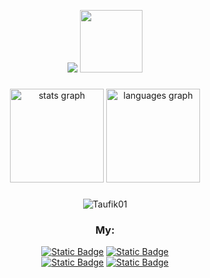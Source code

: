 <p align="center">
  <img src="https://readme-typing-svg.demolab.com?font=Press+Start+2P&size=16&pause=1000&color=39FF14&center=true&vCenter=true&width=400&lines=%3E_+WELCOME+TO+TAUFIK'S+WORLD;~+OPENWRT+%26+LINUX+OPREKERS+ZONE" />
  <img src="https://media2.giphy.com/media/WIQ0N0OUvei1OW1h9Z/giphy.gif" width="100" />
</p>


###

<div align="center">
  <img src="https://github-readme-stats.vercel.app/api?username=TaufikNRA&hide_title=false&hide_rank=false&show_icons=true&include_all_commits=false&count_private=true&disable_animations=false&theme=radical&locale=en&hide_border=false" height="150" alt="stats graph"  />
  <img src="https://github-readme-stats.vercel.app/api/top-langs?username=TaufikNRA&locale=en&hide_title=false&layout=compact&card_width=320&langs_count=6&theme=radical&hide_border=false" height="150" alt="languages graph"  />

###

<p align='center'><img src="https://komarev.com/ghpvc/?username=TaufikNRA&label=Total%20Profile%20Visitor&color=blue&style=for-the-badge" alt="Taufik01" />

### My:
<p align="center">
<a href="https://wa.me/6288806938573"><img alt="Static Badge" src="https://img.shields.io/badge/WhatsApp-616161?style=for-the-badge&logo=WhatsApp&logoColor=34eb6e"></a>
<a href="https://instagram.com/fycko_5141"><img alt="Static Badge" src="https://img.shields.io/badge/Instagram-616161?style=for-the-badge&logo=Instagram&logoColor=orange"></a>
<br>
<a href="https://facebook.com/taufiknurohman.afiko"><img alt="Static Badge" src="https://img.shields.io/badge/Facebook-616161?style=for-the-badge&logo=Facebook&logoColor=blue"></a>
<a href="https://t.me/Taufik_N_A"><img alt="Static Badge" src="https://img.shields.io/badge/Telegram-616161?style=for-the-badge&logo=Telegram&logoColor=2CA5E0"></a>

</div>
